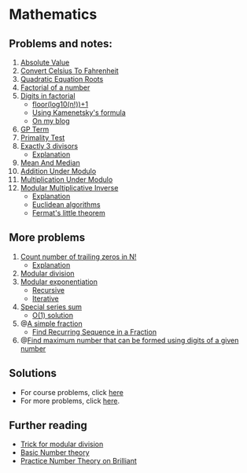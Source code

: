 # Mathematics

## Problems and notes:
1. [Absolute Value](https://practice.geeksforgeeks.org/problems/absolute-value/1/)
2. [Convert Celsius To Fahrenheit](https://practice.geeksforgeeks.org/problems/convert-celsius-to-fahrenheit/1/)
3. [Quadratic Equation Roots](https://practice.geeksforgeeks.org/problems/quadratic-equation-roots/1)
4. [Factorial of a number](https://practice.geeksforgeeks.org/problems/factorial-of-number/1)
5. [Digits in factorial](https://practice.geeksforgeeks.org/problems/count-digits-in-a-factorial/0) 
    - [floor(log10(n!))+1](https://www.geeksforgeeks.org/count-digits-factorial-set-1/)
    - [Using Kamenetsky's formula](https://www.geeksforgeeks.org/count-digits-factorial-set-2/)
    - [On my blog](http://www.thecoducer.com/2019/07/kamenetsky-formula-to-count-digits-in-factorial.html)
6. [GP Term](https://practice.geeksforgeeks.org/problems/gp-term/1)
7. [Primality Test](https://practice.geeksforgeeks.org/problems/primality-test/1)
8. [Exactly 3 divisors](https://practice.geeksforgeeks.org/problems/exactly-3-divisors/1)
    - [Explanation](https://www.geeksforgeeks.org/numbers-exactly-3-divisors/)
9. [Mean And Median](https://practice.geeksforgeeks.org/problems/mean-and-median/1)
10. [Addition Under Modulo](https://practice.geeksforgeeks.org/problems/addition-under-modulo/1)
11. [Multiplication Under Modulo](https://practice.geeksforgeeks.org/problems/multiplication-under-modulo/1)
12. [Modular Multiplicative Inverse](https://practice.geeksforgeeks.org/problems/modular-multiplicative-inverse/1)
    - [Explanation](https://www.geeksforgeeks.org/multiplicative-inverse-under-modulo-m/)
    - [Euclidean algorithms](https://www.geeksforgeeks.org/euclidean-algorithms-basic-and-extended/)
    - [Fermat's little theorem](https://www.geeksforgeeks.org/fermats-little-theorem/)

## More problems
1. [Count number of trailing zeros in N!](https://practice.geeksforgeeks.org/problems/trailing-zeroes-in-factorial/0)
    - [Explanation](https://www.geeksforgeeks.org/count-trailing-zeroes-factorial-number/)
2. [Modular division](https://www.geeksforgeeks.org/modular-division/)
3. [Modular exponentiation](https://practice.geeksforgeeks.org/problems/modular-exponentiation-for-large-numbers/0)
    - [Recursive](https://www.geeksforgeeks.org/modular-exponentiation-recursive/)
    - [Iterative](https://www.geeksforgeeks.org/modular-exponentiation-power-in-modular-arithmetic/)
4. [Special series sum](https://practice.geeksforgeeks.org/problems/special-series-sum/0)
    - [O(1) solution](https://www.geeksforgeeks.org/sum-of-the-series-1-12-123-1234-1234-n/)
5. @[A simple fraction](https://practice.geeksforgeeks.org/problems/a-simple-fraction/0)
    - [Find Recurring Sequence in a Fraction](https://www.geeksforgeeks.org/find-recurring-sequence-fraction/)
6. @[Find maximum number that can be formed using digits of a given number](https://practice.geeksforgeeks.org/problems/find-maximum-number/0)

## Solutions
- For course problems, click [here](https://github.com/thecoducer/GeeksForGeeks_DSA_Course_Solutions/blob/master/Mathematics)
- For more problems, click [here](https://github.com/thecoducer/GeeksForGeeks_DSA_Course_Solutions/tree/master/Mathematics/More).

## Further reading
- [Trick for modular division](https://www.geeksforgeeks.org/trick-modular-division-x1x2-xnbmodm/)
- [Basic Number theory](https://www.hackerearth.com/practice/math/number-theory/basic-number-theory-1/tutorial/)
- [Practice Number Theory on Brilliant](https://brilliant.org/number-theory/)
